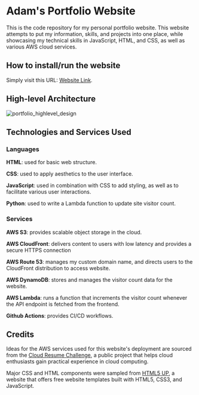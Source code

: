 # Adam's Portfolio Website

This is the code repository for my personal portfolio website. This website attempts to put my information, skills, and projects into one place, while showcasing my technical skills in JavaScript, HTML, and CSS, as well as various AWS cloud services.

## How to install/run the website
Simply visit this URL: [Website Link](https://portfolio.adamwu.dev/).

## High-level Architecture
![portfolio_highlevel_design](https://github.com/minebreak28/Portfolio-Website/assets/78050276/6e528210-f339-4690-8ecd-a74adb5221a0)

## Technologies and Services Used

### Languages

**HTML**: used for basic web structure.

**CSS**: used to apply aesthetics to the user interface.

**JavaScript**: used in combination with CSS to add styling, as well as to facilitate various user interactions.

**Python**: used to write a Lambda function to update site visitor count.

### Services

**AWS S3**: provides scalable object storage in the cloud.

**AWS CloudFront**: delivers content to users with low latency and provides a secure HTTPS connection

**AWS Route 53**: manages my custom domain name, and directs users to the CloudFront distribution to access website.

**AWS DynamoDB**: stores and manages the visitor count data for the website.

**AWS Lambda**: runs a function that increments the visitor count whenever the API endpoint is fetched from the frontend.

**Github Actions**: provides CI/CD workflows.

## Credits

Ideas for the AWS services used for this website's deployment are sourced from the [Cloud Resume Challenge](https://cloudresumechallenge.dev/docs/the-challenge/aws/), a public project that helps cloud enthusiasts gain practical experience in cloud computing.

Major CSS and HTML components were sampled from [HTML5 UP](https://html5up.net/stellar), a website that offers free website templates built with HTML5, CSS3, and JavaScript.
